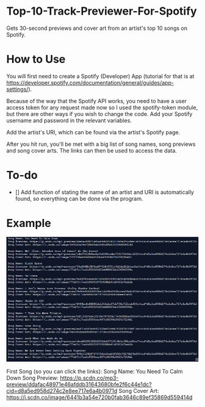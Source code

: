 # Top-10-Track-Previewer-For-Spotify
Gets 30-second previews and cover art from an artist's top 10 songs on Spotify.

# How to Use
You will first need to create a Spotify (Developer) App (tutorial for that is at https://developer.spotify.com/documentation/general/guides/app-settings/).

Because of the way that the Spotify API works, you need to have a user access token for any request made now so I used the spotify-token module, but there are other ways if you wish to change the code. Add your Spotify username and password in the relevant variables.

Add the artist's URI, which can be found via the artist's Spotify page.

After you hit run, you'll be met with a big list of song names, song previews and song cover arts. The links can then be used to access the data.

# To-do
- [] Add function of stating the name of an artist and URI is automatically found, so everything can be done via the program.

# Example
![alt-text](https://raw.githubusercontent.com/ANevgi/Top-10-Track-Previewer-For-Spotify/master/Top%2010%20Track%20Previewer%20Result.PNG)

First Song (so you can click the links):
Song Name: You Need To Calm Down
Song Preview: https://p.scdn.co/mp3-preview/ddafac48971e46afddb31643680bfe2f6c44e1dc?cid=d8a5ed958d274c2e8ee717e6a4b0971d
Song Cover Art: https://i.scdn.co/image/6441b3a54e720b0fab3646c89ef35869d559414d
